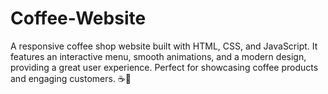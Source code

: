 # Coffee-Website
A responsive coffee shop website built with HTML, CSS, and JavaScript. It features an interactive menu, smooth animations, and a modern design, providing a great user experience. Perfect for showcasing coffee products and engaging customers. ☕🚀
